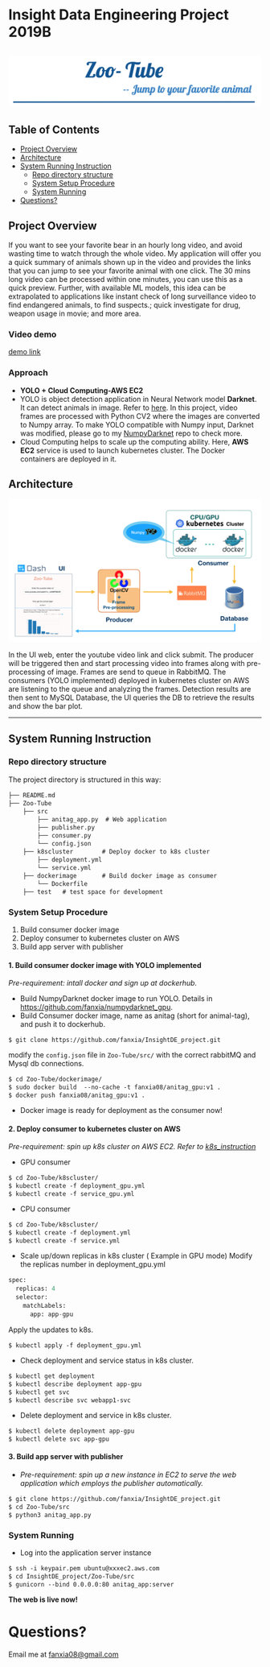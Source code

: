 # Insight Data Engineering Project 2019B
![Alt text](AnimalTag/pics/title.png)
---

## Table of Contents
* [Project Overview](README.md#project-overview)
* [Architecture](README.md#architecture)
* [System Running Instruction](README.md#system-running-instruction)
  * [Repo directory structure](README.md#repo-directory-structure)
  * [System Setup Procedure](README.md#system-setup-procedure)
  * [System Running](README.md#system-running)
* [Questions?](README.md#questions?)


## Project Overview

If you want to see your favorite bear in an hourly long video, and avoid wasting time to watch through the whole video.
My application will offer you a quick summary of animals shown up in the video and provides the links that you can jump to see your favorite animal with one click. The 30 mins long video can be processed within one minutes, you can use this as a quick preview. Further, with available ML models, this idea can be extrapolated to applications like instant check of long surveillance video to find endangered animals, to find suspects.; quick investigate for drug, weapon usage in movie; and more area. 

### Video demo

[demo link]()

### Approach

- **YOLO + Cloud Computing-AWS EC2**
- YOLO is object detection application in Neural Network model **Darknet**. It can detect animals in image. Refer to [here](https://pjreddie.com/darknet/yolo/). In this project, video frames are processed with Python CV2 where the images are converted to Numpy array. To make YOLO compatible with Numpy input, Darknet was modified, please go to my [NumpyDarknet](https://github.com/fanxia/numpydarknet_gpu) repo to check more.
- Cloud Computing helps to scale up the computing ability. Here, **AWS EC2** service is used to launch kubernetes cluster. The Docker containers are deployed in it.

## Architecture

![Alt text](AnimalTag/pics/pipeline.png)

In the UI web, enter the youtube video link and click submit. The producer will be triggered then and start processing video into frames along with pre-processing of image. Frames are send to queue in RabbitMQ. The consumers (YOLO implemented) deployed in kubernetes cluster on AWS are listening to the queue and analyzing the frames. Detection results are then sent to MySQL Database, the UI queries the DB to retrieve the results and show the bar plot.

---

## System Running Instruction

### Repo directory structure

The project directory is structured in this way:

    ├── README.md
    ├── Zoo-Tube
        ├── src
            ├── anitag_app.py  # Web application      
            ├── publisher.py
            ├── consumer.py
            └── config.json 
        ├── k8scluster        # Deploy docker to k8s cluster
            ├── deployment.yml
            └── service.yml
        ├── dockerimage       # Build docker image as consumer
            └── Dockerfile
        ├── test   # test space for development


### System Setup Procedure
  1. Build consumer docker image
  1. Deploy consumer to kubernetes cluster on AWS
  1. Build app server with publisher

#### **1. Build consumer docker image with YOLO implemented**
 *Pre-requirement: intall docker and sign up at dockerhub.*
- Build NumpyDarknet docker image to run YOLO. Details in https://github.com/fanxia/numpydarknet_gpu.
- Build Consumer docker image, name as anitag (short for animal-tag), and push it to dockerhub.
```
$ git clone https://github.com/fanxia/InsightDE_project.git
```
modify the `config.json` file in `Zoo-Tube/src/` with the correct rabbitMQ and Mysql db connections.

```
$ cd Zoo-Tube/dockerimage/
$ sudo docker build  --no-cache -t fanxia08/anitag_gpu:v1 .
$ docker push fanxia08/anitag_gpu:v1 .
```
- Docker image is ready for deployment as the consumer now!


#### **2. Deploy consumer to kubernetes cluster on AWS**
 *Pre-requirement: spin up k8s cluster on AWS EC2. Refer to [k8s_instruction](https://github.com/fanxia/InsightDE_project/blob/master/AnimalTag/k8scluster/k8s_instruction.md)* 
- GPU consumer
```
$ cd Zoo-Tube/k8scluster/
$ kubectl create -f deployment_gpu.yml
$ kubectl create -f service_gpu.yml
```

- CPU consumer
```
$ cd Zoo-Tube/k8scluster/
$ kubectl create -f deployment.yml
$ kubectl create -f service.yml
```

- Scale up/down replicas in k8s cluster ( Example in GPU mode)
Modify the replicas number in deployment_gpu.yml
```python
spec:
  replicas: 4
  selector:
    matchLabels:
      app: app-gpu
```
Apply the updates to k8s.
```
$ kubectl apply -f deployment_gpu.yml
```

- Check deployment and service status in k8s cluster.
```
$ kubectl get deployment
$ kubectl describe deployment app-gpu
$ kubectl get svc
$ kubectl describe svc webapp1-svc
```

- Delete deployment and service in k8s cluster.
```
$ kubectl delete deployment app-gpu
$ kubectl delete svc app-gpu
```

#### **3. Build app server with publisher**
- *Pre-requirement: spin up a new instance in EC2 to serve the web application which employs the publisher automatically.*
```
$ git clone https://github.com/fanxia/InsightDE_project.git
$ cd Zoo-Tube/src
$ python3 anitag_app.py
```

### System Running
- Log into the application server instance
```
$ ssh -i keypair.pem ubuntu@xxxec2.aws.com
$ cd InsightDE_project/Zoo-Tube/src
$ gunicorn --bind 0.0.0.0:80 anitag_app:server
```
**The web is live now!**

# Questions?
Email me at fanxia08@gmail.com